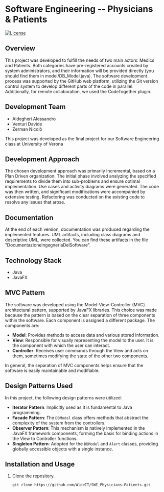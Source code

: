 # Software Engineering -- Physicians & Patients

[![License](https://img.shields.io/badge/License-MIT-blue.svg)](LICENSE)

## Overview
This project was developed to fulfill the needs of two main actors: Medics and Patients. Both categories have pre-registered accounts created by system administrators, and their information will be provided directly (you should find them in model/DB_Model.java). The software development process was supported by the GitHub web platform, utilizing the Git version control system to develop different parts of the code in parallel. Additionally, for remote collaboration, we used the CodeTogether plugin.

## Development Team
- Aldegheri Alessandro
- Venturi Davide
- Zerman Nicolò

This project was developed as the final project for our Software Engineering class at University of Verona



## Development Approach
The chosen development approach was primarily Incremental, based on a Plan Driven organization. The initial phase involved analyzing the specified requirements to divide them into sub-problems and ensure optimal implementation. Use cases and activity diagrams were generated. The code was then written, and significant modifications were accompanied by extensive testing. Refactoring was conducted on the existing code to resolve any issues that arose.

## Documentation
At the end of each version, documentation was produced regarding the implemented features. UML artifacts, including class diagrams and descriptive UML, were collected. You can find these artifacts in the file "DocumentazioneIngegneriaDelSoftware".

## Technology Stack
- Java
- JavaFX

## MVC Pattern
The software was developed using the Model-View-Controller (MVC) architectural pattern, supported by JavaFX libraries. This choice was made because the pattern is based on the clear separation of three components within the software. Each component is assigned a different package. The components are:

- **Model**: Provides methods to access data and various stored information.
- **View**: Responsible for visually representing the model to the user. It is the component with which the user can interact.
- **Controller**: Receives user commands through the View and acts on them, sometimes modifying the state of the other two components.

In general, the separation of MVC components helps ensure that the software is easily maintainable and modifiable.


## Design Patterns Used
In this project, the following design patterns were utilized:

- **Iterator Pattern**: Implicitly used as it is fundamental to Java programming.
- **Facade Pattern**: The `DBModel` class offers methods that abstract the complexity of the system from the controllers.
- **Observer Pattern**: This mechanism is natively implemented in the JavaFX framework components, forming the basis for binding actions in the View to Controller functions.
- **Singleton Pattern**: Adopted for the `DBModel` and `Alert` classes, providing globally accessible objects with a single instance.

## Installation and Usage
1. Clone the repository.
   ```shell
   git clone https://github.com/AldeIT/SWE_Physicians-Patients.git


